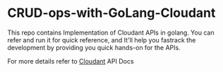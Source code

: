 # CRUD-ops-with-GoLang-Cloudant


This repo contains Implementation of Cloudant APIs in golang. You can refer and run it for quick reference, and It'll help you fastrack the development by providing you quick hands-on for the APIs.

For more details refer to [Cloudant](https://cloud.ibm.com/apidocs/cloudant) API Docs